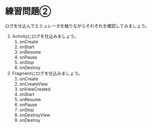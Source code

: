 # 練習問題②

ログを仕込んでエミュレータを触りながらそれぞれを確認してみましょう。

1. Activityにログを仕込みましょう。
   1. onCreate
   2. onStart
   3. onResume
   4. onPause
   5. onStop
   6. onDestroy
2. Fragmentにログを仕込みましょう。
   1. onCreate
   2. onCreateView
   3. onViewCreated
   4. onStart
   5. onResume
   6. onPause
   7. onStop
   8. onDestroyView
   9. onDestroy


